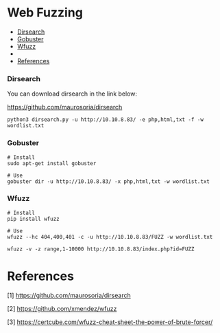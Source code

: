 # Web Fuzzing 

- [Dirsearch](#dirsearch)
- [Gobuster](#gobuster)
- [Wfuzz](#wfuzz)
- 
- [References](#references)

### Dirsearch

You can download dirsearch in the link below:

https://github.com/maurosoria/dirsearch

```
python3 dirsearch.py -u http://10.10.8.83/ -e php,html,txt -f -w wordlist.txt
```

### Gobuster

```
# Install
sudo apt-get install gobuster

# Use
gobuster dir -u http://10.10.8.83/ -x php,html,txt -w wordlist.txt
```

### Wfuzz

```
# Install
pip install wfuzz

# Use
wfuzz --hc 404,400,401 -c -u http://10.10.8.83/FUZZ -w wordlist.txt

wfuzz -v -z range,1-10000 http://10.10.8.83/index.php?id=FUZZ
```

# References
[1] https://github.com/maurosoria/dirsearch

[2] https://github.com/xmendez/wfuzz

[3] https://certcube.com/wfuzz-cheat-sheet-the-power-of-brute-forcer/